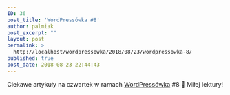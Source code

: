 ```yaml
---
ID: 36
post_title: 'WordPressówka #8'
author: palmiak
post_excerpt: ""
layout: post
permalink: >
  http://localhost/wordpressowka/2018/08/23/wordpressowka-8/
published: true
post_date: 2018-08-23 22:44:43
---
```

<!-- wp:paragraph -->
<p>Ciekawe artykuły na czwartek w ramach <a href="https://www.facebook.com/wordpressowka/?__tn__=K-R&amp;eid=ARAIZ7iuwISVlrH11WpRFBbfqkO-l9zyvreiBU-xfXWvtKHv8BG_3mBUMgDqiVZDaMqoUDPlg6Txx_kn&amp;fref=mentions&amp;__xts__%5B0%5D=68.ARCg6v9uVHV2_1pzTNpwvcDvEyj84GqLmi2B8K_0A2R7ADNa4QeOUbdEVNmaT4hJ_F8NSXgnnQdigoUtyv0LpS9A119NA7Z1PPL2dhbK5Q5l9rYD3Qdu82XxJADdExdHIoByGcf0gAgFN539gg1aBzfo573ldMgs5qT-vluW6XyCkL3S-NVCliNNIOhUZjNgpLYRHZjcjtvGckiwTgiZ2B9-7o_xgktzGs1M2PDweZUixNKi5jYAvgVit62HyyaHepUfQY4zc4RRH23LbPDqTX9PBMLCMe6hVzshVAMky9Y29GUk4Hg9UhfJFKY87os_wqhdSUpmcL6AALox3RqwoIaiIUoT">WordPressówka</a> #8 🦉 Miłej lektury!  </p>
<!-- /wp:paragraph -->

<!-- wp:acf/owl-link {"id":"block_5c5b556e86617","data":{"field_5c5706bb6e493":"\u003cp\u003eChcesz rozbudować swój plugin o obsługę WP-CLI? Dzięki temu artykułowi dowiesz się jak to zrobić (i jakie to proste).\u003c/p\u003e","field_5c5706f36e494":{"title":"How to Add WP-CLI Support to Any WordPress Plugin","url":"https://wpreset.com/add-wp-cli-support-wordpress-plugin/","target":"_blank"}},"name":"acf/owl-link","align":"","mode":"preview"} /-->

<!-- wp:acf/owl-link {"id":"block_5c5b558a86618","data":{"field_5c5706bb6e493":"\u003cp\u003eYoast pokazuje kilka ćwiczeń, dzięki którym korzystanie z Google Analytics będzie przyjemniejsze\u003c/p\u003e","field_5c5706f36e494":{"title":"3 exercises to have more fun with Google Analytics","url":"https://yoast.com/3-exercises-google-analytics-fun/#utm_medium=social\u0026utm_source=facebook.com\u0026utm_content=social","target":"_blank"}},"name":"acf/owl-link","align":"","mode":"preview"} /-->

<!-- wp:acf/owl-link {"id":"block_5c5b55b386619","data":{"field_5c5706bb6e493":"\u003cp\u003eCzym jest PWA, ale tak poważnie. Dla mnie też było to troszkę niejasne\u003c/p\u003e","field_5c5706f36e494":{"title":"Seriously, though. What is a progressive web app?","url":"https://medium.com/@amberleyjohanna/seriously-though-what-is-a-progressive-web-app-56130600a093?fbclid=IwAR1rLySld4EmUs2NjY6R3rYP2hLw7e8j-zp44Mro7mxGkSFZKtuag3pUug8","target":"_blank"}},"name":"acf/owl-link","align":"","mode":"preview"} /-->

<!-- wp:acf/owl-link {"id":"block_5c5b55cc8661a","data":{"field_5c5706bb6e493":"\u003cp\u003eBeaver Builder czy Gutenberg? Adam z WebDevStudios pokazał jak wygląda różnica w stworzeniu bloku do obu tych edytorów\u003c/p\u003e","field_5c5706f36e494":{"title":"Beaver Builder vs Gutenberg: A Case Study","url":"https://webdevstudios.com/2018/08/21/beaver-builder-vs-gutenberg/?fbclid=IwAR3YOQdPAQgAiY-GRsOEennRYuKMmj2CwkrCPnJVVSMrlsBsuw0FyFc0aCo","target":"_blank"}},"name":"acf/owl-link","align":"","mode":"preview"} /-->

<!-- wp:acf/owl-link {"id":"block_5c5b55f18661b","data":{"field_5c5706bb6e493":"\u003cp\u003eBardzo lubię jak świetne firmy dzielą się tym jak pracują. Dzięki tej stronie dowiecie się jak wygląda tworzenie stron w \u003ca class=\u0022profileLink\u0022 href=\u0022https://www.facebook.com/10up.agency/?__tn__=K-R\u0026amp;eid=ARAAaXpd-97eBmP2jH7y_n1-F0gBy98b7p33-G-lNpWo_ePscsSz51FCeCmFFNC-7R3KtTU_kIrB105Y\u0026amp;fref=mentions\u0026amp;__xts__%5B0%5D=68.ARCg6v9uVHV2_1pzTNpwvcDvEyj84GqLmi2B8K_0A2R7ADNa4QeOUbdEVNmaT4hJ_F8NSXgnnQdigoUtyv0LpS9A119NA7Z1PPL2dhbK5Q5l9rYD3Qdu82XxJADdExdHIoByGcf0gAgFN539gg1aBzfo573ldMgs5qT-vluW6XyCkL3S-NVCliNNIOhUZjNgpLYRHZjcjtvGckiwTgiZ2B9-7o_xgktzGs1M2PDweZUixNKi5jYAvgVit62HyyaHepUfQY4zc4RRH23LbPDqTX9PBMLCMe6hVzshVAMky9Y29GUk4Hg9UhfJFKY87os_wqhdSUpmcL6AALox3RqwoIaiIUoT\u0022 data-hovercard=\u0022/ajax/hovercard/page.php?id=148006335276197\u0026amp;extragetparams=%7B%22__tn__%22%3A%22%2CdK-R-R%22%2C%22eid%22%3A%22ARAAaXpd-97eBmP2jH7y_n1-F0gBy98b7p33-G-lNpWo_ePscsSz51FCeCmFFNC-7R3KtTU_kIrB105Y%22%2C%22fref%22%3A%22mentions%22%7D\u0022 data-hovercard-prefer-more-content-show=\u00221\u0022\u003e10up\u003c/a\u003e\u003c/p\u003e","field_5c5706f36e494":{"title":"Best Practices","url":"https://10up.github.io/Engineering-Best-Practices/?fbclid=IwAR1wzIjF9BguOWu3lbKtD3Z0x7PB9Q79NX5H5PhJJ9VzgU8dq5FWvpiQcck","target":"_blank"}},"name":"acf/owl-link","align":"","mode":"preview"} /-->
